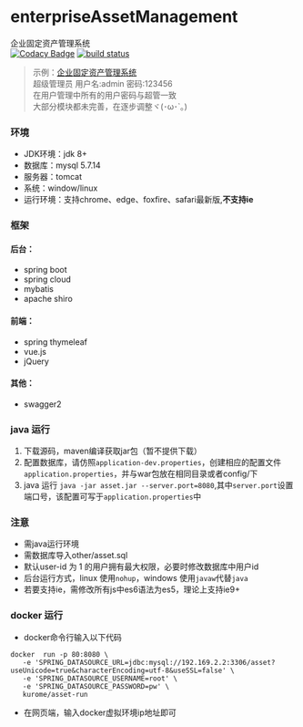 # enterpriseAssetManagement
企业固定资产管理系统  
[![Codacy Badge](https://api.codacy.com/project/badge/Grade/10b70ef4eea14dad9280115ec3b5d44d)](https://www.codacy.com/app/116749895/enterpriseAssetManagement?utm_source=github.com&utm_medium=referral&utm_content=JiangTJ/enterpriseAssetManagement&utm_campaign=badger)
[![build status](https://gitlab.com/JiangTJ/enterpriseAssetManagement/badges/master/build.svg)](https://gitlab.com/JiangTJ/enterpriseAssetManagement/commits/master)

> 示例：[企业固定资产管理系统](http://www.kurome.xin:8080/)  
超级管理员 用户名:admin 密码:123456  
在用户管理中所有的用户密码与超管一致  
大部分模块都未完善，在逐步调整ヾ(･ω･`｡)


### 环境
- JDK环境：jdk 8+
- 数据库：mysql 5.7.14
- 服务器：tomcat
- 系统：window/linux
- 运行环境：支持chrome、edge、foxfire、safari最新版,**不支持ie**

### 框架  

#### 后台：
- spring boot
- spring cloud
- mybatis
- apache shiro  

#### 前端：
- spring thymeleaf
- vue.js
- jQuery  

#### 其他：
- swagger2  

### java 运行

1. 下载源码，maven编译获取jar包（暂不提供下载）
1. 配置数据库，请仿照`application-dev.properties`，创建相应的配置文件`application.properties`，并与war包放在相同目录或者config/下
1. java 运行 `java -jar asset.jar --server.port=8080`,其中`server.port`设置端口号，该配置可写于`application.properties`中

### 注意
- 需java运行环境
- 需数据库导入other/asset.sql
- 默认user-id 为 1 的用户拥有最大权限，必要时修改数据库中用户id
- 后台运行方式，linux 使用`nohup`，windows 使用`javaw`代替`java`
- 若要支持ie，需修改所有js中es6语法为es5，理论上支持ie9+

### docker 运行

- docker命令行输入以下代码
```
docker  run -p 80:8080 \
   -e 'SPRING_DATASOURCE_URL=jdbc:mysql://192.169.2.2:3306/asset?useUnicode=true&characterEncoding=utf-8&useSSL=false' \
   -e 'SPRING_DATASOURCE_USERNAME=root' \
   -e 'SPRING_DATASOURCE_PASSWORD=pw' \
   kurome/asset-run  
```  
- 在网页端，输入docker虚拟环境ip地址即可  



